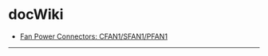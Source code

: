 # docWiki
* [Fan Power Connectors: CFAN1/SFAN1/PFAN1](/articles/Fan%20Power%20Connectors%3A%20CFAN1%2FSFAN1%2FPFAN1.md)
---
